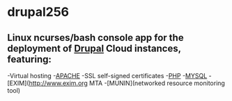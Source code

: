 # drupal256
## Linux ncurses/bash console app for the deployment of [Drupal](https://www.drupal.org) Cloud instances, featuring:

-Virtual hosting
-[APACHE](http://apache.org)
-SSL self-signed certificates
-[PHP](https://secure.php.net)
-[MYSQL](https://www.mysql.com)
-[EXIM](http://www.exim.org MTA
-[MUNIN](networked resource monitoring tool)
